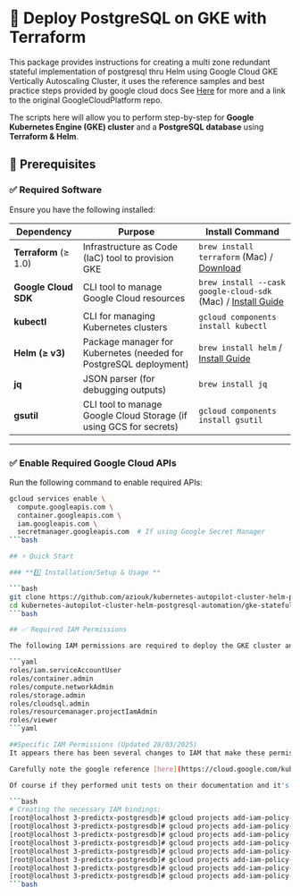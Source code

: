 # 🚀 Deploy PostgreSQL on GKE with Terraform  

This package provides instructions for creating a multi zone redundant stateful implementation of postgresql thru Helm
using Google Cloud GKE Vertically Autoscaling Cluster, it uses the reference samples and best practice steps provided by google cloud docs See [Here](https://github.com/aziouk/kubernetes-engine-samples) for more and a link to the original GoogleCloudPlatform repo.

The scripts here will allow you to perform step-by-step for **Google Kubernetes Engine (GKE) cluster** and a **PostgreSQL database** using **Terraform & Helm**.  




## 📌 Prerequisites  

### ✅ Required Software  
Ensure you have the following installed:  

| Dependency         | Purpose                                          | Install Command |
|-------------------|------------------------------------------------|----------------|
| **Terraform** (≥ 1.0) | Infrastructure as Code (IaC) tool to provision GKE | `brew install terraform` (Mac) / [Download](https://developer.hashicorp.com/terraform/downloads) |
| **Google Cloud SDK** | CLI tool to manage Google Cloud resources | `brew install --cask google-cloud-sdk` (Mac) / [Install Guide](https://cloud.google.com/sdk/docs/install) |
| **kubectl** | CLI for managing Kubernetes clusters | `gcloud components install kubectl` |
| **Helm (≥ v3)** | Package manager for Kubernetes (needed for PostgreSQL deployment) | `brew install helm` / [Install Guide](https://helm.sh/docs/intro/install/) |
| **jq** | JSON parser (for debugging outputs) | `brew install jq` |
| **gsutil** | CLI tool to manage Google Cloud Storage (if using GCS for secrets) | `gcloud components install gsutil` |

---

### ✅ Enable Required Google Cloud APIs  
Run the following command to enable required APIs:  
```bash
gcloud services enable \
  compute.googleapis.com \
  container.googleapis.com \
  iam.googleapis.com \
  secretmanager.googleapis.com  # If using Google Secret Manager
```bash

## ⚡ Quick Start  

### **1️⃣ Installation/Setup & Usage **  

```bash
git clone https://github.com/aziouk/kubernetes-autopilot-cluster-helm-postgresql-automation
cd kubernetes-autopilot-cluster-helm-postgresql-automation/gke-stateful-postgres
```bash

## ✅ Required IAM Permissions  

The following IAM permissions are required to deploy the GKE cluster and PostgreSQL database:

```yaml
roles/iam.serviceAccountUser
roles/container.admin
roles/compute.networkAdmin
roles/storage.admin
roles/cloudsql.admin
roles/resourcemanager.projectIamAdmin
roles/viewer
```yaml

##Specific IAM Permissions (Updated 28/03/2025)
It appears there has been several changes to IAM that make these permissions more granular. 

Carefully note the google reference [here](https://cloud.google.com/kubernetes-engine/docs/tutorials/stateful-workloads/postgresql#autopilot) contains significant inaccuracies and typos, for example <mark>role/artifactregistry.Admin</mark> should be prefixed by <mark>roles/</mark> not role/ and secondly is actually named <mark>artifactregistry.repoAdmin</mark> not artifactregistry.repo</mark> as of 28/03/2025. It seems that the Google Clouds SDK own documentation repository is floating unworkable example templates which are maintained by nobody, or it is just not big priority for them. 

Of course if they performed unit tests on their documentation and it's referenced templates such issues could be caught. It seems though - google doesn't really care about accurate and trouble-free documentation for their products. This seems to be because of the rate the software changes.

```bash
# Creating the necessary IAM bindings;
[root@localhost 3-predictx-postgresdb]# gcloud projects add-iam-policy-binding predictx-postgrescluster --member="user:adam@<email>" --role=roles/storage.objectViewer
[root@localhost 3-predictx-postgresdb]# gcloud projects add-iam-policy-binding predictx-postgrescluster --member="user:adam@<email>" --role=roles/logging.logWriter
[root@localhost 3-predictx-postgresdb]# gcloud projects add-iam-policy-binding predictx-postgrescluster --member="user:adam@<email>" --role=roles/artifactregistry.reader
[root@localhost 3-predictx-postgresdb]# gcloud projects add-iam-policy-binding predictx-postgrescluster --member="user:adam@<email>" --role=roles/artifactregistry.writer
[root@localhost 3-predictx-postgresdb]# gcloud projects add-iam-policy-binding predictx-postgrescluster --member="user:<emali>" --role=roles/artifactregistry.repoAdmin
[root@localhost 3-predictx-postgresdb]# gcloud projects add-iam-policy-binding predictx-postgrescluster --member="user:<mail>" --role=roles/container.clusterAdmin
[root@localhost 3-predictx-postgresdb]# gcloud projects add-iam-policy-binding predictx-postgrescluster --member="user:<email>" --role=roles/serviceusage.serviceUsageAdmin
[root@localhost 3-predictx-postgresdb]# gcloud projects add-iam-policy-binding predictx-postgrescluster --member="user:<email>" --role=roles/iam.serviceAccountAdmin
```bash



